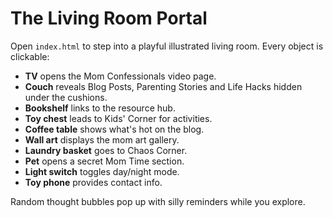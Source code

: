 # The Living Room Portal

Open `index.html` to step into a playful illustrated living room. Every object is clickable:

- **TV** opens the Mom Confessionals video page.
- **Couch** reveals Blog Posts, Parenting Stories and Life Hacks hidden under the cushions.
- **Bookshelf** links to the resource hub.
- **Toy chest** leads to Kids' Corner for activities.
- **Coffee table** shows what's hot on the blog.
- **Wall art** displays the mom art gallery.
- **Laundry basket** goes to Chaos Corner.
- **Pet** opens a secret Mom Time section.
- **Light switch** toggles day/night mode.
- **Toy phone** provides contact info.

Random thought bubbles pop up with silly reminders while you explore.
